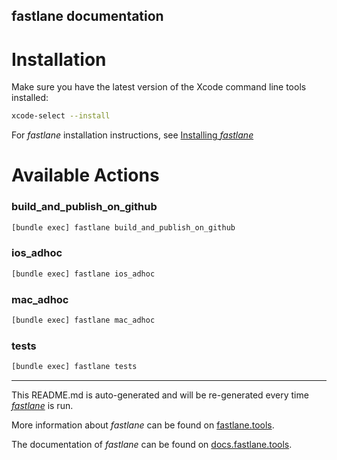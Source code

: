 fastlane documentation
----

# Installation

Make sure you have the latest version of the Xcode command line tools installed:

```sh
xcode-select --install
```

For _fastlane_ installation instructions, see [Installing _fastlane_](https://docs.fastlane.tools/#installing-fastlane)

# Available Actions

### build_and_publish_on_github

```sh
[bundle exec] fastlane build_and_publish_on_github
```



### ios_adhoc

```sh
[bundle exec] fastlane ios_adhoc
```



### mac_adhoc

```sh
[bundle exec] fastlane mac_adhoc
```



### tests

```sh
[bundle exec] fastlane tests
```



----

This README.md is auto-generated and will be re-generated every time [_fastlane_](https://fastlane.tools) is run.

More information about _fastlane_ can be found on [fastlane.tools](https://fastlane.tools).

The documentation of _fastlane_ can be found on [docs.fastlane.tools](https://docs.fastlane.tools).
